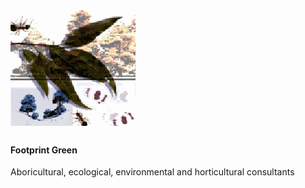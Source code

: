 <img alt="" title="" class="person-avatar img-circle" src="./images/partners/footprintgreen.gif" data-at2x="./images/persons/person_2@2.png" />
<h4 class="person-name">Footprint Green</h4>
<span class="person-skills">Aboricultural, ecological, environmental and horticultural consultants</span>
<p class="person-description"></p>
